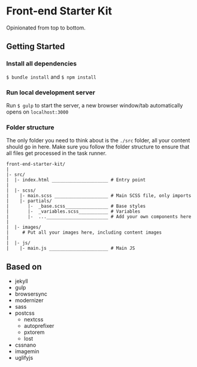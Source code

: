 # Front-end Starter Kit

Opinionated from top to bottom.

## Getting Started

### Install all dependencies

`$ bundle install` and `$ npm install`

### Run local development server

Run `$ gulp` to start the server, a new browser window/tab automatically opens on `localhost:3000`

### Folder structure

The only folder you need to think about is the `./src` folder, all your content should go in here.
Make sure you follow the folder structure to ensure that all files get processed in the task runner.

```
front-end-starter-kit/
|
|- src/
|  |- index.html _____________________ # Entry point
|
|  |- scss/
|    |- main.scss ____________________ # Main SCSS file, only imports
|    |- partials/
|       |-  _base.scss________________ # Base styles
|       |-  _variables.scss___________ # Variables
|       |-  ..._______________________ # Add your own components here
|
|  |- images/
|     # Put all your images here, including content images
|
|  |- js/
|    |- main.js ______________________ # Main JS
```

## Based on

- jekyll
- gulp
- browsersync
- modernizer
- sass
- postcss
  - nextcss
  - autoprefixer
  - pxtorem
  - lost
- cssnano
- imagemin
- uglifyjs
